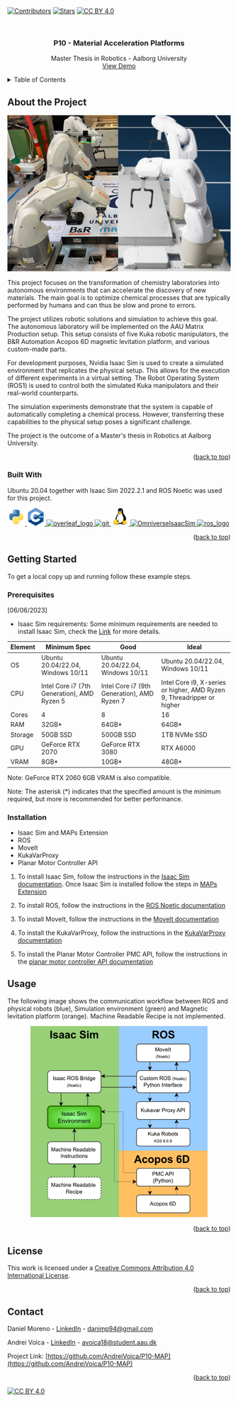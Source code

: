 
 
<a name="P10-MAP"></a>

<!-- PROJECT SHIELDS -->
<!--
*** I'm using markdown "reference style" links for readability.
*** Reference links are enclosed in brackets [ ] instead of parentheses ( ).
*** See the bottom of this document for the declaration of the reference variables
*** for contributors-url, forks-url, etc. This is an optional, concise syntax you may use.
*** https://www.markdownguide.org/basic-syntax/#reference-style-links
-->

[![Contributors][contributors-shield]][contributors-url]
[![Stars][stars-shield]][stars-url]
[![CC BY 4.0][cc-by-shield]][cc-by]


<!-- PROJECT LOGO -->
<br />
<div align="center">
  <!-- <a href="https://github.com/AndreiVoica/P10-MAP/">
    <img src="images/logo.png" alt="Logo" width="80" height="80">
  </a> -->

  <h3 align="center">P10 - Material Acceleration Platforms</h3>

  <p align="center">
    Master Thesis in Robotics - Aalborg University
    <br />
    <a href="https://www.youtube.com/playlist?list=PLTbrI-WjdIEfSyzKvvQM6LQMU2solaiKI">View Demo</a>
    <br />
</div>

<!-- TABLE OF CONTENTS -->
<details>
  <summary>Table of Contents</summary>
  <ol>
    <li>
      <a href="#about-the-project">About The Project</a>
      <ul>
        <li><a href="#built-with">Built With</a></li>
      </ul>
    </li>
    <li>
      <a href="#getting-started">Getting Started</a>
      <ul>
        <li><a href="#prerequisites">Prerequisites</a></li>
        <li><a href="#installation">Installation</a></li>
      </ul>
    </li>
    <li><a href="#usage">Usage</a></li>
    <li><a href="#contributing">Contributing</a></li>
    <li><a href="#license">License</a></li>
    <li><a href="#contact">Contact</a></li>
    <li><a href="#acknowledgments">Acknowledgments</a></li>
  </ol>
</details>


<!-- ABOUT THE PROJECT -->
## About the Project

<p align="center">
<img src="/docs/imgs/Frontpage.png" alt="Frontpage" width="700">
</p>


This project focuses on the transformation of chemistry laboratories into autonomous environments that can accelerate the discovery of new materials. The main goal is to optimize chemical processes that are typically performed by humans and can thus be slow and prone to errors.

The project utilizes robotic solutions and simulation to achieve this goal. The autonomous laboratory will be implemented on the AAU Matrix Production setup. This setup consists of five Kuka robotic manipulators, the B&R Automation Acopos 6D magnetic levitation platform, and various custom-made parts.

For development purposes, Nvidia Isaac Sim is used to create a simulated environment that replicates the physical setup. This allows for the execution of different experiments in a virtual setting. The Robot Operating System (ROS1) is used to control both the simulated Kuka manipulators and their real-world counterparts.

The simulation experiments demonstrate that the system is capable of automatically completing a chemical process. However, transferring these capabilities to the physical setup poses a significant challenge.

The project is the outcome of a Master's thesis in Robotics at Aalborg University. 

<p align="right">(<a href="#readme-top">back to top</a>)</p>

### Built With

Ubuntu 20.04 together with Isaac Sim 2022.2.1 and ROS Noetic was used for this project.

<p align="left"> 
 
<a href="https://www.python.org" target="_blank"> <img src="https://raw.githubusercontent.com/devicons/devicon/master/icons/python/python-original.svg" alt="python" width="40" height="40"/> </a> 
<a href="https://www.w3schools.com/cpp/" target="_blank"> <img src="https://raw.githubusercontent.com/devicons/devicon/master/icons/cplusplus/cplusplus-original.svg" alt="cplusplus" width="40" height="40"/> </a>
<a href="https://www.overleaf.com/"> <img src="https://images.ctfassets.net/nrgyaltdicpt/h9dpHuVys19B1sOAWvbP6/5f8d4c6d051f63e4ba450befd56f9189/ologo_square_colour_light_bg.svg" alt="overleaf_logo" width="40" height="40"> </a>
<a href="https://git-scm.com/" target="_blank"> <img src="https://www.vectorlogo.zone/logos/git-scm/git-scm-icon.svg" alt="git" width="40" height="40"/> </a> 
<a href="https://www.linux.org/" target="_blank"> <img src="https://raw.githubusercontent.com/devicons/devicon/master/icons/linux/linux-original.svg" alt="linux" width="40" height="40"/> </a> 
<a href="https://www.nvidia.com/en-us/omniverse/" target="_blank"> <img src="https://docs.omniverse.nvidia.com/con_connect/_images/renderer.png" alt="OmniverseIsaacSim" width="40" height="40"/> </a>
<a href="https://www.ros.org/"> <img src="https://upload.wikimedia.org/wikipedia/commons/b/bb/Ros_logo.svg" alt="ros_logo" height="36"> </a>

</p>
 
 
<p align="right">(<a href="#readme-top">back to top</a>)</p>



<!-- GETTING STARTED -->
## Getting Started


To get a local copy up and running follow these example steps.

### Prerequisites
[06/06/2023]

* Isaac Sim requirements:
Some minimum requirements are needed to install Isaac Sim, check the [Link](https://docs.omniverse.nvidia.com/app_isaacsim/app_isaacsim/requirements.html) for more details.

| Element | Minimum Spec                       | Good            | Ideal                                               |
|---------|------------------------------------|----------------|-----------------------------------------------------|
| OS      | Ubuntu 20.04/22.04, Windows 10/11  | Ubuntu 20.04/22.04, Windows 10/11 | Ubuntu 20.04/22.04, Windows 10/11 |
| CPU     | Intel Core i7 (7th Generation), AMD Ryzen 5 | Intel Core i7 (9th Generation), AMD Ryzen 7 | Intel Core i9, X-series or higher, AMD Ryzen 9, Threadripper or higher |
| Cores   | 4                                  | 8              | 16                                                  |
| RAM     | 32GB*                              | 64GB*          | 64GB*                                               |
| Storage | 50GB SSD                           | 500GB SSD      | 1TB NVMe SSD                                        |
| GPU     | GeForce RTX 2070                   | GeForce RTX 3080| RTX A6000                                           |
| VRAM    | 8GB*                               | 10GB*          | 48GB*                                               |


Note: GeForce RTX 2060 6GB VRAM is also compatible.

Note: The asterisk (*) indicates that the specified amount is the minimum required, but more is recommended for better performance.


### Installation

* Isaac Sim and MAPs Extension
* ROS
* MoveIt
* KukaVarProxy 
* Planar Motor Controller API

1. To install Isaac Sim, follow the instructions in the [Isaac Sim documentation](https://docs.omniverse.nvidia.com/app_isaacsim/app_isaacsim/install_workstation.html#).
Once Isaac Sim is installed follow the steps in [MAPs Extension](/docs/installation/MAPs_Extension/README.md)

2. To install ROS, follow the instructions in the [ROS Noetic documentation](http://wiki.ros.org/noetic/Installation/Ubuntu)

3. To install MoveIt, follow the instructions in the [MoveIt documentation](https://moveit.ros.org/install/)

4. To install the KukaVarProxy, follow the instructions in the [KukaVarProxy documentation](https://github.com/ImtsSrl/KUKAVARPROXY)

5. To install the Planar Motor Controller PMC API, follow the instructions in the [planar motor controller API documentation](/docs/installation/planar_motor_control_API/README.md)


<!-- USAGE EXAMPLES -->
## Usage

The following image shows the communication workflow between ROS and physical robots (blue), Simulation environment
(green) and Magnetic levitation platform (orange). Machine Readable Recipe is not implemented.

<p align="center">
<img src="/docs/imgs/Workflow.drawio_v2.png" alt="Workflow Diagram" width="400">
</p>



<p align="right">(<a href="#readme-top">back to top</a>)</p>



<!-- CONTRIBUTING 
## Contributing

Contributions are what make the open source community such an amazing place to learn, inspire, and create. Any contributions you make are **greatly appreciated**.

If you have a suggestion that would make this better, please fork the repo and create a pull request. You can also simply open an issue with the tag "enhancement".
Don't forget to give the project a star! Thanks again!

1. Fork the Project
2. Create your Feature Branch (`git checkout -b feature/AmazingFeature`)
3. Commit your Changes (`git commit -m 'Add some AmazingFeature'`)
4. Push to the Branch (`git push origin feature/AmazingFeature`)
5. Open a Pull Request

<p align="right">(<a href="#readme-top">back to top</a>)</p>

-->


<!-- LICENSE -->
## License

This work is licensed under a
[Creative Commons Attribution 4.0 International License][cc-by].

<p align="right">(<a href="#readme-top">back to top</a>)</p>

<!-- CONTACT -->
## Contact

Daniel Moreno - [LinkedIn](https://www.linkedin.com/in/daniel-mparis/) - danimp94@gmail.com

Andrei Voica - [LinkedIn](https://www.linkedin.com/in/andrei-voica-825b7a104/) - avoica18@student.aau.dk

Project Link: [https://github.com/AndreiVoica/P10-MAP](https://github.com/AndreiVoica/P10-MAP)

<p align="right">(<a href="#readme-top">back to top</a>)</p>


<!-- ACKNOWLEDGMENTS -->
<!-- ## Acknowledgments

Use this space to list resources you find helpful and would like to give credit to. I've included a few of my favorites to kick things off!

* [Choose an Open Source License](https://choosealicense.com)
* [GitHub Emoji Cheat Sheet](https://www.webpagefx.com/tools/emoji-cheat-sheet)
* [Malven's Flexbox Cheatsheet](https://flexbox.malven.co/)
* [Malven's Grid Cheatsheet](https://grid.malven.co/)
* [Img Shields](https://shields.io)
* [GitHub Pages](https://pages.github.com)
* [Font Awesome](https://fontawesome.com)
* [React Icons](https://react-icons.github.io/react-icons/search)

<p align="right">(<a href="#readme-top">back to top</a>)</p>
 -->


<!-- MARKDOWN LINKS & IMAGES -->
<!-- https://www.markdownguide.org/basic-syntax/#reference-style-links -->
[contributors-shield]: https://img.shields.io/github/contributors/AndreiVoica/P10-MAP.svg?style=for-the-badge
[contributors-url]: https://github.com/AndreiVoica/P10-MAP/graphs/contributors
[stars-shield]: https://img.shields.io/github/stars/AndreiVoica/P10-MAP.svg?style=for-the-badge
[stars-url]: https://github.com/AndreiVoica/P10-MAP/stargazers


[issues-shield]: https://img.shields.io/github/issues/AndreiVoica/P10-MAP.svg?style=for-the-badge
[issues-url]: https://github.com/othneildrew/Best-README-Template/issues
[license-shield]: https://img.shields.io/github/license/othneildrew/Best-README-Template.svg?style=for-the-badge
[license-url]: https://github.com/othneildrew/Best-README-Template/blob/master/LICENSE.txt
[linkedin-shield]: https://img.shields.io/badge/-LinkedIn-black.svg?style=for-the-badge&logo=linkedin&colorB=555
[linkedin-url]: https://linkedin.com/in/othneildrew
[product-screenshot]: images/screenshot.png
[Next.js]: https://img.shields.io/badge/next.js-000000?style=for-the-badge&logo=nextdotjs&logoColor=white
[Python-url]: https://nextjs.org/
[React.js]: https://img.shields.io/badge/React-20232A?style=for-the-badge&logo=react&logoColor=61DAFB
[React-url]: https://reactjs.org/
[Vue.js]: https://img.shields.io/badge/Vue.js-35495E?style=for-the-badge&logo=vuedotjs&logoColor=4FC08D
[Vue-url]: https://vuejs.org/
[Angular.io]: https://img.shields.io/badge/Angular-DD0031?style=for-the-badge&logo=angular&logoColor=white
[Angular-url]: https://angular.io/
[Svelte.dev]: https://img.shields.io/badge/Svelte-4A4A55?style=for-the-badge&logo=svelte&logoColor=FF3E00
[Svelte-url]: https://svelte.dev/
[Laravel.com]: https://img.shields.io/badge/Laravel-FF2D20?style=for-the-badge&logo=laravel&logoColor=white
[Laravel-url]: https://laravel.com
[Bootstrap.com]: https://img.shields.io/badge/Bootstrap-563D7C?style=for-the-badge&logo=bootstrap&logoColor=white
[Bootstrap-url]: https://getbootstrap.com
[JQuery.com]: https://img.shields.io/badge/jQuery-0769AD?style=for-the-badge&logo=jquery&logoColor=white
[JQuery-url]: https://jquery.com 


[![CC BY 4.0][cc-by-image]][cc-by]

[cc-by]: http://creativecommons.org/licenses/by/4.0/
[cc-by-image]: https://i.creativecommons.org/l/by/4.0/88x31.png
[cc-by-shield]: https://img.shields.io/badge/License-CC%20BY%204.0-lightgrey.svg?style=for-the-badge
